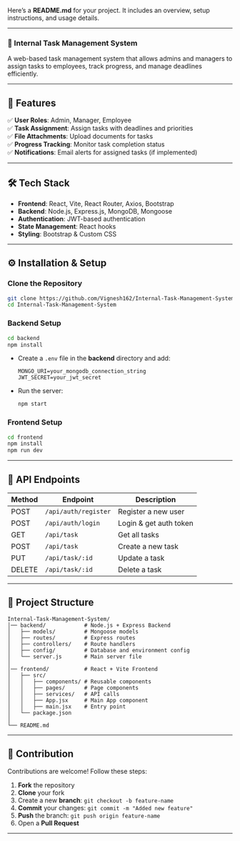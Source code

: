 Here’s a **README.md** for your project. It includes an overview, setup instructions, and usage details.  

---

### 📌 Internal Task Management System  

A web-based task management system that allows admins and managers to assign tasks to employees, track progress, and manage deadlines efficiently.

---

## 🚀 Features  

✅ **User Roles**: Admin, Manager, Employee  
✅ **Task Assignment**: Assign tasks with deadlines and priorities  
✅ **File Attachments**: Upload documents for tasks  
✅ **Progress Tracking**: Monitor task completion status  
✅ **Notifications**: Email alerts for assigned tasks (if implemented)  

---

## 🛠️ Tech Stack  

- **Frontend**: React, Vite, React Router, Axios, Bootstrap  
- **Backend**: Node.js, Express.js, MongoDB, Mongoose  
- **Authentication**: JWT-based authentication  
- **State Management**: React hooks  
- **Styling**: Bootstrap & Custom CSS  

---

## ⚙️ Installation & Setup  

### Clone the Repository  

```sh
git clone https://github.com/Vignesh162/Internal-Task-Management-System.git
cd Internal-Task-Management-System
```

### Backend Setup  

```sh
cd backend
npm install
```

- Create a `.env` file in the **backend** directory and add:  

  ```env
  MONGO_URI=your_mongodb_connection_string
  JWT_SECRET=your_jwt_secret
  ```

- Run the server:  

  ```sh
  npm start
  ```

### Frontend Setup  

```sh
cd frontend
npm install
npm run dev
```

---

## 🎯 API Endpoints  

| Method | Endpoint             | Description                 |
|--------|----------------------|-----------------------------|
| POST   | `/api/auth/register` | Register a new user        |
| POST   | `/api/auth/login`    | Login & get auth token     |
| GET    | `/api/task`          | Get all tasks              |
| POST   | `/api/task`          | Create a new task          |
| PUT    | `/api/task/:id`      | Update a task              |
| DELETE | `/api/task/:id`      | Delete a task              |

---

## 🔗 Project Structure  

```
Internal-Task-Management-System/
│── backend/            # Node.js + Express Backend
│   ├── models/         # Mongoose models
│   ├── routes/         # Express routes
│   ├── controllers/    # Route handlers
│   ├── config/         # Database and environment config
│   └── server.js       # Main server file
│
│── frontend/           # React + Vite Frontend
│   ├── src/
│   │   ├── components/ # Reusable components
│   │   ├── pages/      # Page components
│   │   ├── services/   # API calls
│   │   ├── App.jsx     # Main App component
│   │   ├── main.jsx    # Entry point
│   └── package.json
│
└── README.md
```

---

## 🤝 Contribution  

Contributions are welcome! Follow these steps:  

1. **Fork** the repository  
2. **Clone** your fork  
3. Create a new **branch**: `git checkout -b feature-name`  
4. **Commit** your changes: `git commit -m "Added new feature"`  
5. **Push** the branch: `git push origin feature-name`  
6. Open a **Pull Request**  

---
